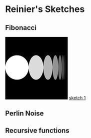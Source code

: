 # Reinier's Sketches

## Fibonacci
![](Reinier/sketch1.png)
[sketch 1](sketch1.pv)

## Perlin Noise

## Recursive functions
            
